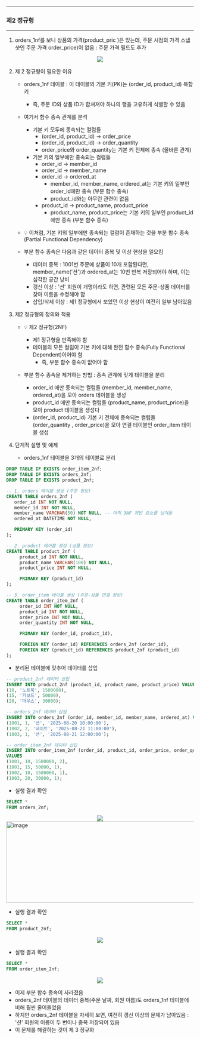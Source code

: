 -----
### 제2 정규형
-----
1. orders_1nf를 보니 상품의 가격(product_pric )은 있는데, 주문 시점의 가격 스냅샷인 주문 가격 order_price)이 없음 : 주문 가격 필드도 추가
<div align="center">
<img src="https://github.com/user-attachments/assets/7e28c000-d9b7-49a5-9ee4-b54651c72733">
</div>

2. 제 2 정규형이 필요한 이유
   - orders_1nf 테이블 : 이 테이블의 기본 키(PK)는 (order_id, product_id) 복합키
     + 즉, 주문 ID와 상품 ID가 합쳐져야 하나의 행을 고유하게 식별할 수 있음

   - 여기서 함수 종속 관계를 분석 
     + 기본 키 모두에 종속되는 컬럼들
       * (order_id, product_id) → order_price
       * (order_id, product_id) → order_quantity
       * order_price와 order_quantity는 기본 키 전체에 종속 (올바른 관계)
     + 기본 키의 일부에만 종속되는 컬럼들
       * order_id → member_id
       * order_id → member_name
       * order_id → ordered_at
         * member_id, member_name, ordered_at는 기본 키의 일부인 order_id에만 종속 (부분 함수 종속)
         * product_id와는 아무런 관련이 없음
       * product_id → product_name, product_price
         * product_name, product_price는 기본 키의 일부인 product_id에만 종속 (부분 함수 종속)

   - 💡 이처럼, 기본 키의 일부에만 종속되는 컬럼이 존재하는 것을 부분 함수 종속(Partial Functional Dependency)
   - 부분 함수 종속은 다음과 같은 데이터 중복 및 이상 현상을 일으킴
       + 데이터 중복 : 1001번 주문에 상품이 10개 포함된다면, member_name('션')과 ordered_at는 10번 반복 저장되어야 하며, 이는 심각한 공간 낭비
       + 갱신 이상 : '션' 회원이 개명이라도 하면, 관련된 모든 주문-상품 데이터를 찾아 이름을 수정해야 함
       + 삽입/삭제 이상 : 제1 정규형에서 보았던 이상 현상이 여전히 일부 남아있음

3. 제2 정규형의 정의와 적용
   - 💡 제2 정규형(2NF)
      + 제1 정규형을 만족해야 함
      + 테이블의 모든 컬럼이 기본 키에 대해 완전 함수 종속(Fully Functional Dependent)이어야 함
        * 즉, 부분 함수 종속이 없어야 함

   - 부분 함수 종속을 제거하는 방법 : 종속 관계에 맞게 테이블을 분리
      + order_id 에만 종속되는 컬럼들 (member_id, member_name, ordered_at)을 모아 orders 테이블을 생성
      + product_id 에만 종속되는 컬럼들 (product_name, product_price)을 모아 product 테이블을 생성다      
      + (order_id, product_id) 기본 키 전체에 종속되는 컬럼들 (order_quantity , order_price)을 모아 연결 테이블인 order_item 테이블 생성

4. 단계적 설명 및 예제
   - orders_1nf 테이블을 3개의 테이블로 분리
```sql
DROP TABLE IF EXISTS order_item_2nf;
DROP TABLE IF EXISTS orders_2nf;
DROP TABLE IF EXISTS product_2nf;

-- 1. orders 테이블 생성 (주문 정보)
CREATE TABLE orders_2nf (
   order_id INT NOT NULL,
   member_id INT NOT NULL,
   member_name VARCHAR(50) NOT NULL, -- 아직 3NF 위반 요소를 남겨둠
   ordered_at DATETIME NOT NULL,

   PRIMARY KEY (order_id)
);

-- 2. product 테이블 생성 (상품 정보)
CREATE TABLE product_2nf (
     product_id INT NOT NULL,
     product_name VARCHAR(100) NOT NULL,
     product_price INT NOT NULL,

     PRIMARY KEY (product_id)
);

-- 3. order_item 테이블 생성 (주문-상품 연결 정보)
CREATE TABLE order_item_2nf (
     order_id INT NOT NULL,
     product_id INT NOT NULL,
     order_price INT NOT NULL,
     order_quantity INT NOT NULL,

     PRIMARY KEY (order_id, product_id),

     FOREIGN KEY (order_id) REFERENCES orders_2nf (order_id),
     FOREIGN KEY (product_id) REFERENCES product_2nf (product_id)
);
```

   - 분리된 테이블에 맞추어 데이터를 삽입
```sql
-- product_2nf 데이터 삽입
INSERT INTO product_2nf (product_id, product_name, product_price) VALUES
(10, '노트북', 1500000),
(15, '키보드', 50000),
(20, '마우스', 30000);

-- orders_2nf 데이터 삽입
INSERT INTO orders_2nf (order_id, member_id, member_name, ordered_at) VALUES
(1001, 1, '션', '2025-08-20 10:00:00'),
(1002, 2, '네이트', '2025-08-21 11:00:00'),
(1003, 1, '션', '2025-08-21 12:00:00');

-- order_item_2nf 데이터 삽입
INSERT INTO order_item_2nf (order_id, product_id, order_price, order_quantity)
VALUES
(1001, 10, 1500000, 2),
(1001, 15, 50000, 1),
(1002, 10, 1500000, 1),
(1003, 20, 30000, 1);
```

   - 실행 결과 확인
```sql
SELECT *
FROM orders_2nf;
```
<div align="center">
<img src="https://github.com/user-attachments/assets/e5b15afd-e0cf-4a06-81e0-d6cdf5274ac4">
</div>

<img width="610" height="218" alt="image" src="" />


   - 실행 결과 확인
```sql
SELECT *
FROM product_2nf;
```
<div align="center">
<img src="https://github.com/user-attachments/assets/35445460-4302-49ec-af20-0216e4ea7280">
</div>

   - 실행 결과 확인
```sql
SELECT *
FROM order_item_2nf;
```
<div align="center">
<img src="https://github.com/user-attachments/assets/be377321-0161-487e-b33c-265e1ea0eb35">
</div>

   - 이제 부분 함수 종속이 사라졌음
   - orders_2nf 테이블의 데이터 중복(주문 날짜, 회원 이름)도 orders_1nf 테이블에 비해 훨씬 줄어들었음
   - 하지만 orders_2nf 테이블을 자세히 보면, 여전히 갱신 이상의 문제가 남아있음 : '션' 회원의 이름이 두 번이나 중복 저장되어 있음
   - 이 문제를 해결하는 것이 제 3 정규화
